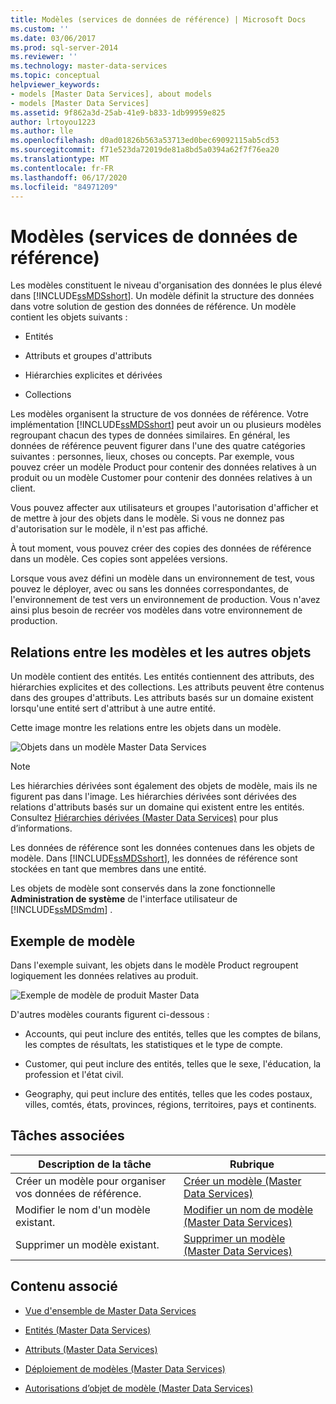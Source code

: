 ```yaml
---
title: Modèles (services de données de référence) | Microsoft Docs
ms.custom: ''
ms.date: 03/06/2017
ms.prod: sql-server-2014
ms.reviewer: ''
ms.technology: master-data-services
ms.topic: conceptual
helpviewer_keywords:
- models [Master Data Services], about models
- models [Master Data Services]
ms.assetid: 9f862a3d-25ab-41e9-b833-1db99959e825
author: lrtoyou1223
ms.author: lle
ms.openlocfilehash: d0ad01826b563a53713ed0bec69092115ab5cd53
ms.sourcegitcommit: f71e523da72019de81a8bd5a0394a62f7f76ea20
ms.translationtype: MT
ms.contentlocale: fr-FR
ms.lasthandoff: 06/17/2020
ms.locfileid: "84971209"
---
```

# <a name="models-master-data-services"></a>Modèles (services de données de référence)
  Les modèles constituent le niveau d'organisation des données le plus élevé dans [!INCLUDE[ssMDSshort](../includes/ssmdsshort-md.md)]. Un modèle définit la structure des données dans votre solution de gestion des données de référence. Un modèle contient les objets suivants :  
  
-   Entités  
  
-   Attributs et groupes d'attributs  
  
-   Hiérarchies explicites et dérivées  
  
-   Collections  
  
 Les modèles organisent la structure de vos données de référence. Votre implémentation [!INCLUDE[ssMDSshort](../includes/ssmdsshort-md.md)] peut avoir un ou plusieurs modèles regroupant chacun des types de données similaires. En général, les données de référence peuvent figurer dans l'une des quatre catégories suivantes : personnes, lieux, choses ou concepts. Par exemple, vous pouvez créer un modèle Product pour contenir des données relatives à un produit ou un modèle Customer pour contenir des données relatives à un client.  
  
 Vous pouvez affecter aux utilisateurs et groupes l'autorisation d'afficher et de mettre à jour des objets dans le modèle. Si vous ne donnez pas d'autorisation sur le modèle, il n'est pas affiché.  
  
 À tout moment, vous pouvez créer des copies des données de référence dans un modèle. Ces copies sont appelées versions.  
  
 Lorsque vous avez défini un modèle dans un environnement de test, vous pouvez le déployer, avec ou sans les données correspondantes, de l'environnement de test vers un environnement de production. Vous n'avez ainsi plus besoin de recréer vos modèles dans votre environnement de production.  
  
## <a name="how-models-relate-to-other-objects"></a>Relations entre les modèles et les autres objets  
 Un modèle contient des entités. Les entités contiennent des attributs, des hiérarchies explicites et des collections. Les attributs peuvent être contenus dans des groupes d'attributs. Les attributs basés sur un domaine existent lorsqu'une entité sert d'attribut à une autre entité.  
  
 Cette image montre les relations entre les objets dans un modèle.  
  
 ![Objets dans un modèle Master Data Services](../../2014/master-data-services/media/mds-conc-model-circles.gif "Objets dans un modèle Master Data Services")  
  
> [!NOTE]  
>  Les hiérarchies dérivées sont également des objets de modèle, mais ils ne figurent pas dans l'image. Les hiérarchies dérivées sont dérivées des relations d'attributs basés sur un domaine qui existent entre les entités. Consultez [Hiérarchies dérivées &#40;Master Data Services&#41;](derived-hierarchies-master-data-services.md) pour plus d’informations.  
  
 Les données de référence sont les données contenues dans les objets de modèle. Dans [!INCLUDE[ssMDSshort](../includes/ssmdsshort-md.md)], les données de référence sont stockées en tant que membres dans une entité.  
  
 Les objets de modèle sont conservés dans la zone fonctionnelle **Administration de système** de l'interface utilisateur de [!INCLUDE[ssMDSmdm](../includes/ssmdsmdm-md.md)] .  
  
## <a name="model-example"></a>Exemple de modèle  
 Dans l'exemple suivant, les objets dans le modèle Product regroupent logiquement les données relatives au produit.  
  
 ![Exemple de modèle de produit Master Data](../../2014/master-data-services/media/mds-conc-model.gif "Exemple de modèle de produit Master Data")  
  
 D'autres modèles courants figurent ci-dessous :  
  
-   Accounts, qui peut inclure des entités, telles que les comptes de bilans, les comptes de résultats, les statistiques et le type de compte.  
  
-   Customer, qui peut inclure des entités, telles que le sexe, l'éducation, la profession et l'état civil.  
  
-   Geography, qui peut inclure des entités, telles que les codes postaux, villes, comtés, états, provinces, régions, territoires, pays et continents.  
  
## <a name="related-tasks"></a>Tâches associées  
  
|Description de la tâche|Rubrique|  
|----------------------|-----------|  
|Créer un modèle pour organiser vos données de référence.|[Créer un modèle &#40;Master Data Services&#41;](../../2014/master-data-services/create-a-model-master-data-services.md)|  
|Modifier le nom d'un modèle existant.|[Modifier un nom de modèle &#40;Master Data Services&#41;](../../2014/master-data-services/change-a-model-name-master-data-services.md)|  
|Supprimer un modèle existant.|[Supprimer un modèle &#40;Master Data Services&#41;](../../2014/master-data-services/delete-a-model-master-data-services.md)|  
  
## <a name="related-content"></a>Contenu associé  
  
-   [Vue d'ensemble de Master Data Services](master-data-services-overview-mds.md)  
  
-   [Entités &#40;Master Data Services&#41;](../../2014/master-data-services/entities-master-data-services.md)  
  
-   [Attributs &#40;Master Data Services&#41;](../../2014/master-data-services/attributes-master-data-services.md)  
  
-   [Déploiement de modèles &#40;Master Data Services&#41;](../../2014/master-data-services/deploying-models-master-data-services.md)  
  
-   [Autorisations d’objet de modèle &#40;Master Data Services&#41;](../../2014/master-data-services/model-object-permissions-master-data-services.md)  
  
  
